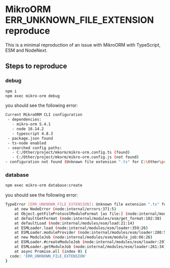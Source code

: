 # MikroORM ERR_UNKNOWN_FILE_EXTENSION reproduce

This is a minimal reproduction of an issue with MikroORM with TypeScript, ESM and NodeNext.

## Steps to reproduce

### debug

```bash
npm i
npm exec mikro-orm debug
```

you should see the following error:

```bash
Current MikroORM CLI configuration
 - dependencies:
   - mikro-orm 5.4.1
   - node 16.14.2
   - typescript 4.8.3
 - package.json found
 - ts-node enabled
 - searched config paths:
   - C:/Other/project/mkorm/mikro-orm.config.ts (found)
   - C:/Other/project/mkorm/mikro-orm.config.js (not found)
- configuration not found (Unknown file extension ".ts" for C:\Other\project\mkorm\mikro-orm.config.ts)
```

### database

```bash
npm exec mikro-orm database:create
```

you should see the following error:

```bash
TypeError [ERR_UNKNOWN_FILE_EXTENSION]: Unknown file extension ".ts" for C:\Other\project\mkorm\mikro-orm.config.ts
    at new NodeError (node:internal/errors:371:5)
    at Object.getFileProtocolModuleFormat [as file:] (node:internal/modules/esm/get_format:87:11)
    at defaultGetFormat (node:internal/modules/esm/get_format:102:38)
    at defaultLoad (node:internal/modules/esm/load:21:14)
    at ESMLoader.load (node:internal/modules/esm/loader:359:26)
    at ESMLoader.moduleProvider (node:internal/modules/esm/loader:280:58)
    at new ModuleJob (node:internal/modules/esm/module_job:66:26)
    at ESMLoader.#createModuleJob (node:internal/modules/esm/loader:297:17)
    at ESMLoader.getModuleJob (node:internal/modules/esm/loader:261:34)
    at async Promise.all (index 0) {
  code: 'ERR_UNKNOWN_FILE_EXTENSION'
}
```
